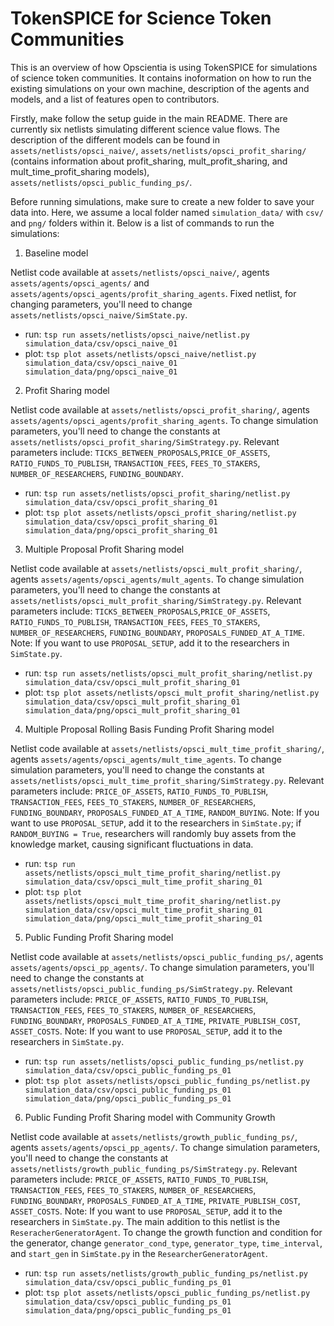 # TokenSPICE for Science Token Communities

This is an overview of how Opscientia is using TokenSPICE for simulations of science token communities. It contains inoformation on how to run the existing simulations on your own machine, description of the agents and models, and a list of features open to contributors.

Firstly, make follow the setup guide in the main README. There are currently six netlists simulating different science value flows. The description of the different models can be found in `assets/netlists/opsci_naive/`, `assets/netlists/opsci_profit_sharing/` (contains information about profit_sharing, mult_profit_sharing, and mult_time_profit_sharing models), `assets/netlists/opsci_public_funding_ps/`.

Before running simulations, make sure to create a new folder to save your data into. Here, we assume a local folder named `simulation_data/` with `csv/` and `png/` folders within it. Below is a list of commands to run the simulations:

1. Baseline model

Netlist code available at `assets/netlists/opsci_naive/`, agents `assets/agents/opsci_agents/` and `assets/agents/opsci_agents/profit_sharing_agents`. Fixed netlist, for changing parameters, you'll need to change `assets/netlists/opsci_naive/SimState.py`.

- run: `tsp run assets/netlists/opsci_naive/netlist.py simulation_data/csv/opsci_naive_01`
- plot: `tsp plot assets/netlists/opsci_naive/netlist.py simulation_data/csv/opsci_naive_01 simulation_data/png/opsci_naive_01`

2. Profit Sharing model

Netlist code available at `assets/netlists/opsci_profit_sharing/`, agents `assets/agents/opsci_agents/profit_sharing_agents`. To change simulation parameters, you'll need to change the constants at `assets/netlists/opsci_profit_sharing/SimStrategy.py`. Relevant parameters include: `TICKS_BETWEEN_PROPOSALS`,`PRICE_OF_ASSETS`, `RATIO_FUNDS_TO_PUBLISH`, `TRANSACTION_FEES`, `FEES_TO_STAKERS`, `NUMBER_OF_RESEARCHERS`, `FUNDING_BOUNDARY`.

- run: `tsp run assets/netlists/opsci_profit_sharing/netlist.py simulation_data/csv/opsci_profit_sharing_01`
- plot: `tsp plot assets/netlists/opsci_profit_sharing/netlist.py simulation_data/csv/opsci_profit_sharing_01 simulation_data/png/opsci_profit_sharing_01`

3. Multiple Proposal Profit Sharing model

Netlist code available at `assets/netlists/opsci_mult_profit_sharing/`, agents `assets/agents/opsci_agents/mult_agents`. To change simulation parameters, you'll need to change the constants at `assets/netlists/opsci_mult_profit_sharing/SimStrategy.py`. Relevant parameters include: `TICKS_BETWEEN_PROPOSALS`,`PRICE_OF_ASSETS`, `RATIO_FUNDS_TO_PUBLISH`, `TRANSACTION_FEES`, `FEES_TO_STAKERS`, `NUMBER_OF_RESEARCHERS`, `FUNDING_BOUNDARY`, `PROPOSALS_FUNDED_AT_A_TIME`. Note: If you want to use `PROPOSAL_SETUP`, add it to the researchers in `SimState.py`.

- run: `tsp run assets/netlists/opsci_mult_profit_sharing/netlist.py simulation_data/csv/opsci_mult_profit_sharing_01`
- plot: `tsp plot assets/netlists/opsci_mult_profit_sharing/netlist.py simulation_data/csv/opsci_mult_profit_sharing_01 simulation_data/png/opsci_mult_profit_sharing_01`

4. Multiple Proposal Rolling Basis Funding Profit Sharing model

Netlist code available at `assets/netlists/opsci_mult_time_profit_sharing/`, agents `assets/agents/opsci_agents/mult_time_agents`. To change simulation parameters, you'll need to change the constants at `assets/netlists/opsci_mult_time_profit_sharing/SimStrategy.py`. Relevant parameters include: `PRICE_OF_ASSETS`, `RATIO_FUNDS_TO_PUBLISH`, `TRANSACTION_FEES`, `FEES_TO_STAKERS`, `NUMBER_OF_RESEARCHERS`, `FUNDING_BOUNDARY`, `PROPOSALS_FUNDED_AT_A_TIME`, `RANDOM_BUYING`. Note: If you want to use `PROPOSAL_SETUP`, add it to the researchers in `SimState.py`; if `RANDOM_BUYING = True`, researchers will randomly buy assets from the knowledge market, causing significant fluctuations in data.

- run: `tsp run assets/netlists/opsci_mult_time_profit_sharing/netlist.py simulation_data/csv/opsci_mult_time_profit_sharing_01`
- plot: `tsp plot assets/netlists/opsci_mult_time_profit_sharing/netlist.py simulation_data/csv/opsci_mult_time_profit_sharing_01 simulation_data/png/opsci_mult_time_profit_sharing_01`

5. Public Funding Profit Sharing model

Netlist code available at `assets/netlists/opsci_public_funding_ps/`, agents `assets/agents/opsci_pp_agents/`. To change simulation parameters, you'll need to change the constants at `assets/netlists/opsci_public_funding_ps/SimStrategy.py`. Relevant parameters include: `PRICE_OF_ASSETS`, `RATIO_FUNDS_TO_PUBLISH`, `TRANSACTION_FEES`, `FEES_TO_STAKERS`, `NUMBER_OF_RESEARCHERS`, `FUNDING_BOUNDARY`, `PROPOSALS_FUNDED_AT_A_TIME`, `PRIVATE_PUBLISH_COST`, `ASSET_COSTS`. Note: If you want to use `PROPOSAL_SETUP`, add it to the researchers in `SimState.py`.

- run: `tsp run assets/netlists/opsci_public_funding_ps/netlist.py simulation_data/csv/opsci_public_funding_ps_01`
- plot: `tsp plot assets/netlists/opsci_public_funding_ps/netlist.py simulation_data/csv/opsci_public_funding_ps_01 simulation_data/png/opsci_public_funding_ps_01`

6. Public Funding Profit Sharing model with Community Growth

Netlist code available at `assets/netlists/growth_public_funding_ps/`, agents `assets/agents/opsci_pp_agents/`. To change simulation parameters, you'll need to change the constants at `assets/netlists/growth_public_funding_ps/SimStrategy.py`. Relevant parameters include: `PRICE_OF_ASSETS`, `RATIO_FUNDS_TO_PUBLISH`, `TRANSACTION_FEES`, `FEES_TO_STAKERS`, `NUMBER_OF_RESEARCHERS`, `FUNDING_BOUNDARY`, `PROPOSALS_FUNDED_AT_A_TIME`, `PRIVATE_PUBLISH_COST`, `ASSET_COSTS`. Note: If you want to use `PROPOSAL_SETUP`, add it to the researchers in `SimState.py`. The main addition to this netlist is the `ReseracherGeneratorAgent`. To change the growth function and condition for the generator, change `generator_cond_type`, `generator_type`, `time_interval`, and `start_gen` in `SimState.py` in the `ResearcherGeneratorAgent`.

- run: `tsp run assets/netlists/growth_public_funding_ps/netlist.py simulation_data/csv/opsci_public_funding_ps_01`
- plot: `tsp plot assets/netlists/opsci_public_funding_ps/netlist.py simulation_data/csv/opsci_public_funding_ps_01 simulation_data/png/opsci_public_funding_ps_01`